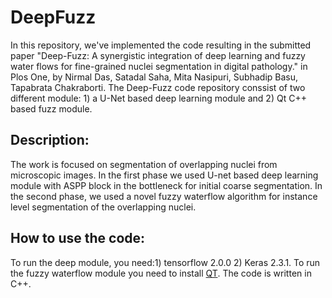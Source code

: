 # DeepFuzz

In this repository, we've implemented the code resulting in the submitted paper "Deep-Fuzz: A synergistic integration of deep learning and
fuzzy water flows for fine-grained nuclei segmentation in digital pathology." in Plos One, by Nirmal Das, Satadal Saha, Mita Nasipuri, Subhadip Basu, Tapabrata Chakraborti. The Deep-Fuzz code repository conssist of two different module: 1) a U-Net based deep learning module  and 2) Qt C++ based fuzz module.

## **Description:**
The work is focused on segmentation of overlapping nuclei from microscopic images. In the first phase we used U-net based deep learning module with ASPP block in the bottleneck for initial coarse segmentation. In the second phase, we used a novel fuzzy waterflow algorithm for instance level segmentation of the overlapping nuclei.

## **How to use the code:**
To run the deep module, you need:1) tensorflow 2.0.0 2) Keras 2.3.1. 
To run the fuzzy waterflow module you need to install [QT](https://www.qt.io/download). The code is written in C++.
